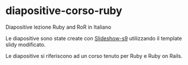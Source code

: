 # diapositive-corso-ruby
Diapositive lezione Ruby and RoR in Italiano

Le diapositive sono state create con [Slideshow-s9](https://github.com/slideshow-s9/slideshow)
utilizzando il template slidy modificato.

Le diapositive si riferiscono ad un corso tenuto per Ruby e Ruby on Rails.
